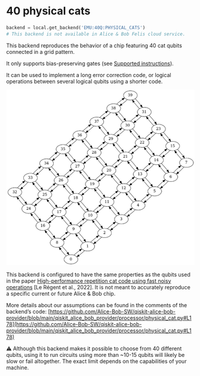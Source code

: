 # 40 physical cats

```python
backend = local.get_backend('EMU:40Q:PHYSICAL_CATS')
# This backend is not available in Alice & Bob Felis cloud service.
```

This backend reproduces the behavior of a chip featuring 40 cat qubits connected in a grid pattern.

It only supports bias-preserving gates (see [Supported instructions](../../reference/supported_instructions.md)).

It can be used to implement a long error correction code, or logical operations between several logical qubits using a shorter code.

![40-physical-qubits coupling map](../../media/going_further/backends/40_physical_qubits_map.png)

This backend is configured to have the same properties as the qubits used in the paper [High-performance repetition cat code using fast noisy operations](https://arxiv.org/abs/2212.11927) [Le Régent et al., 2022]. It is not meant to accurately reproduce a specific current or future Alice & Bob chip.

More details about our assumptions can be found in the comments of the backend’s code: [https://github.com/Alice-Bob-SW/qiskit-alice-bob-provider/blob/main/qiskit_alice_bob_provider/processor/physical_cat.py#L178](https://github.com/Alice-Bob-SW/qiskit-alice-bob-provider/blob/main/qiskit_alice_bob_provider/processor/physical_cat.py#L178)


⚠️ Although this backend makes it possible to choose from 40 different qubits, using it to run circuits using more than ~10-15 qubits will likely be slow or fail altogether. The exact limit depends on the capabilities of your machine.
